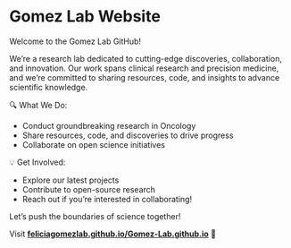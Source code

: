 # Gomez Lab Website

Welcome to the Gomez Lab GitHub!

We’re a research lab dedicated to cutting-edge discoveries, collaboration, and innovation. Our work spans clinical research and precision medicine, and we’re committed to sharing resources, code, and insights to advance scientific knowledge.

🔍 What We Do:
- Conduct groundbreaking research in Oncology
- Share resources, code, and discoveries to drive progress
- Collaborate on open science initiatives

💡 Get Involved:
- Explore our latest projects
- Contribute to open-source research
- Reach out if you’re interested in collaborating!

 Let’s push the boundaries of science together!

Visit **[feliciagomezlab.github.io/Gomez-Lab.github.io](https://feliciagomezlab.github.io/Gomez-Lab.github.io)** 🚀
